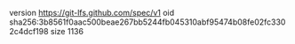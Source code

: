 version https://git-lfs.github.com/spec/v1
oid sha256:3b8561f0aac500beae267bb5244fb045310abf95474b08fe02fc3302c4dcf198
size 1136
